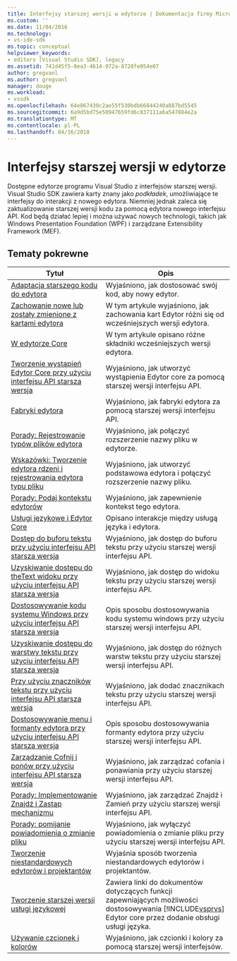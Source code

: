 ```yaml
---
title: Interfejsy starszej wersji w edytorze | Dokumentacja firmy Microsoft
ms.custom: ''
ms.date: 11/04/2016
ms.technology:
- vs-ide-sdk
ms.topic: conceptual
helpviewer_keywords:
- editors [Visual Studio SDK], legacy
ms.assetid: 741d45f5-0ea3-4614-972a-8728fe054e07
author: gregvanl
ms.author: gregvanl
manager: douge
ms.workload:
- vssdk
ms.openlocfilehash: 64e867430c2ae55f530bdb66844240a887bd5545
ms.sourcegitcommit: 6a9d5bd75e50947659fd6c837111a6a547884e2a
ms.translationtype: MT
ms.contentlocale: pl-PL
ms.lasthandoff: 04/16/2018
---
```

# <a name="legacy-interfaces-in-the-editor"></a>Interfejsy starszej wersji w edytorze
Dostępne edytorze programu Visual Studio z interfejsów starszej wersji. Visual Studio SDK zawiera karty znany jako *podkładek*, umożliwiające te interfejsy do interakcji z nowego edytora. Niemniej jednak zaleca się zaktualizowanie starszej wersji kodu za pomocą edytora nowego interfejsu API. Kod będą działać lepiej i można używać nowych technologii, takich jak Windows Presentation Foundation (WPF) i zarządzane Extensibility Framework (MEF).  
  
## <a name="related-topics"></a>Tematy pokrewne  
  
|Tytuł|Opis|  
|-----------|-----------------|  
|[Adaptacja starszego kodu do edytora](../extensibility/adapting-legacy-code-to-the-editor.md)|Wyjaśniono, jak dostosować swój kod, aby nowy edytor.|  
|[Zachowanie nowe lub zostały zmienione z kartami edytora](../extensibility/new-or-changed-behavior-with-editor-adapters.md)|W tym artykule wyjaśniono, jak zachowania kart Edytor różni się od wcześniejszych wersji edytora.|  
|[W edytorze Core](../extensibility/inside-the-core-editor.md)|W tym artykule opisano różne składniki wcześniejszych wersji edytora.|  
|[Tworzenie wystąpień Edytor Core przy użyciu interfejsu API starsza wersja](../extensibility/instantiating-the-core-editor-by-using-the-legacy-api.md)|Wyjaśniono, jak utworzyć wystąpienia Edytor core za pomocą starszej wersji interfejsu API.|  
|[Fabryki edytora](../extensibility/editor-factories.md)|Wyjaśniono, jak fabryki edytora za pomocą starszej wersji interfejsu API.|  
|[Porady: Rejestrowanie typów plików edytora](../extensibility/how-to-register-editor-file-types.md)|Wyjaśniono, jak połączyć rozszerzenie nazwy pliku w edytorze.|  
|[Wskazówki: Tworzenie edytora rdzeni i rejestrowania edytora typu pliku](../extensibility/walkthrough-creating-a-core-editor-and-registering-an-editor-file-type.md)|Wyjaśniono, jak utworzyć podstawowa edytora i połączyć rozszerzenie nazwy pliku.|  
|[Porady: Podaj kontekstu edytorów](../extensibility/how-to-provide-context-for-editors.md)|Wyjaśniono, jak zapewnienie kontekst tego edytora.|  
|[Usługi językowe i Edytor Core](../extensibility/language-services-and-the-core-editor.md)|Opisano interakcje między usługą języka i edytora.|  
|[Dostęp do buforu tekstu przy użyciu interfejsu API starsza wersja](../extensibility/accessing-the-text-buffer-by-using-the-legacy-api.md)|Wyjaśniono, jak dostęp do buforu tekstu przy użyciu starszej wersji interfejsu API.|  
|[Uzyskiwanie dostępu do theText widoku przy użyciu interfejsu API starsza wersja](../extensibility/accessing-thetext-view-by-using-the-legacy-api.md)|Wyjaśniono, jak dostęp do widoku tekstu przy użyciu starszej wersji interfejsu API.|  
|[Dostosowywanie kodu systemu Windows przy użyciu interfejsu API starsza wersja](../extensibility/customizing-code-windows-by-using-the-legacy-api.md)|Opis sposobu dostosowywania kodu systemu windows przy użyciu starszej wersji interfejsu API.|  
|[Uzyskiwanie dostępu do warstwy tekstu przy użyciu interfejsu API starsza wersja](../extensibility/accessing-text-layers-by-using-the-legacy-api.md)|Wyjaśniono, jak dostęp do różnych warstw tekstu przy użyciu starszej wersji interfejsu API.|  
|[Przy użyciu znaczników tekstu przy użyciu interfejsu API starsza wersja](../extensibility/using-text-markers-with-the-legacy-api.md)|Wyjaśniono, jak dodać znacznikach tekstu przy użyciu starszej wersji interfejsu API.|  
|[Dostosowywanie menu i formanty edytora przy użyciu interfejsu API starsza wersja](../extensibility/customizing-editor-controls-and-menus-by-using-the-legacy-api.md)|Opis sposobu dostosowywania formanty edytora przy użyciu starszej wersji interfejsu API.|  
|[Zarządzanie Cofnij i ponów przy użyciu interfejsu API starsza wersja](../extensibility/managing-undo-and-redo-by-using-the-legacy-api.md)|Wyjaśniono, jak zarządzać cofania i ponawiania przy użyciu starszej wersji interfejsu API.|  
|[Porady: Implementowanie Znajdź i Zastąp mechanizmu](../extensibility/how-to-implement-the-find-and-replace-mechanism.md)|Wyjaśniono, jak zarządzać Znajdź i Zamień przy użyciu starszej wersji interfejsu API.|  
|[Porady: pomijanie powiadomienia o zmianie pliku](../extensibility/how-to-suppress-file-change-notifications.md)|Wyjaśniono, jak wyłączyć powiadomienia o zmianie pliku przy użyciu starszej wersji interfejsu API.|  
|[Tworzenie niestandardowych edytorów i projektantów](../extensibility/creating-custom-editors-and-designers.md)|Wyjaśnia sposób tworzenia niestandardowych edytorów i projektantów.|  
|[Tworzenie starszej wersji usługi językowej](../extensibility/internals/developing-a-legacy-language-service.md)|Zawiera linki do dokumentów dotyczących funkcji zapewniających możliwości dostosowywania [!INCLUDE[vsprvs](../code-quality/includes/vsprvs_md.md)] Edytor core przez dodanie obsługi usługi języka.|  
|[Używanie czcionek i kolorów](../extensibility/using-fonts-and-colors.md)|Wyjaśniono, jak czcionki i kolory za pomocą starszej wersji interfejsów.|